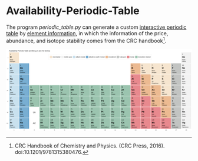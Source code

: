 # Availability-Periodic-Table

The program _periodic_table.py_ can generate a custom [interactive periodic table](Availability_periodic_table.html) by [element information](Element_information.csv), in which the information of the price, abundance, and isotope stability comes from the CRC handbook[^1].

![Availability periodic table](Availability_periodic_table.png)

[^1]: CRC Handbook of Chemistry and Physics. (CRC Press, 2016). doi:10.1201/9781315380476.
